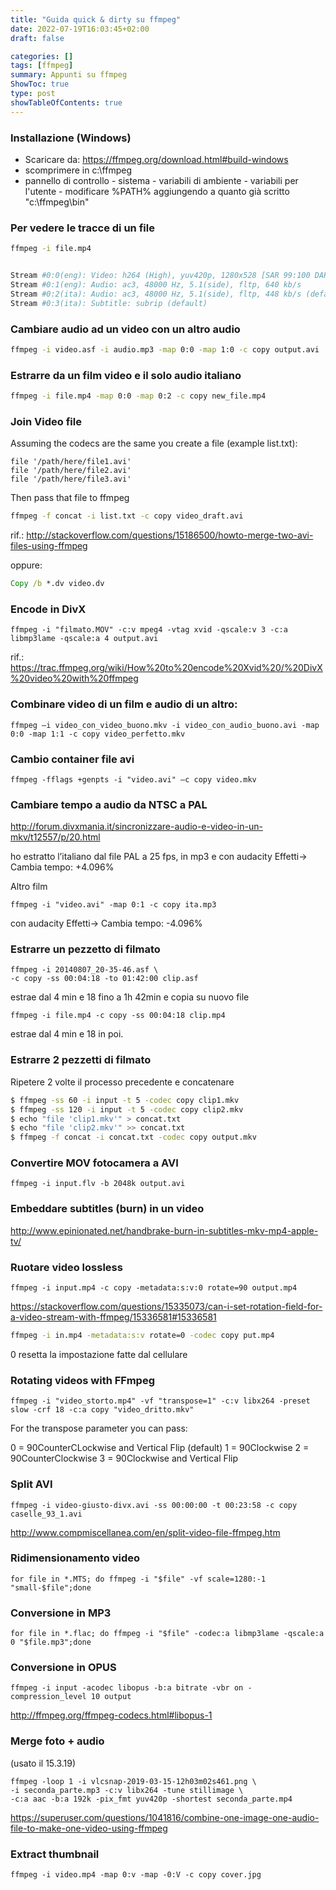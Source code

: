 ```yaml
---
title: "Guida quick & dirty su ffmpeg"
date: 2022-07-19T16:03:45+02:00
draft: false

categories: []
tags: [ffmpeg]
summary: Appunti su ffmpeg
ShowToc: true
type: post
showTableOfContents: true
---
```


### Installazione (Windows)

- Scaricare da: https://ffmpeg.org/download.html#build-windows
- scomprimere in c:\ffmpeg
- pannello di controllo - sistema - variabili di ambiente - variabili per l'utente - modificare %PATH% aggiungendo a quanto già scritto "c:\ffmpeg\bin"

### Per vedere le tracce di un file

```bash
ffmpeg -i file.mp4 


Stream #0:0(eng): Video: h264 (High), yuv420p, 1280x528 [SAR 99:100 DAR 12:5 SAR 211:213 DAR 16880:7029, 23.98 fps, 23.98 tbr, 1k tbn, 47.95 tbc (default)
Stream #0:1(eng): Audio: ac3, 48000 Hz, 5.1(side), fltp, 640 kb/s
Stream #0:2(ita): Audio: ac3, 48000 Hz, 5.1(side), fltp, 448 kb/s (default)
Stream #0:3(ita): Subtitle: subrip (default)
```
### Cambiare audio ad un video con un altro audio

```bash
ffmpeg -i video.asf -i audio.mp3 -map 0:0 -map 1:0 -c copy output.avi
```

### Estrarre da un film video e il solo audio italiano

```bash
ffmpeg -i file.mp4 -map 0:0 -map 0:2 -c copy new_file.mp4
```

### Join Video file

Assuming the codecs are the same you create a file (example list.txt):
```
file '/path/here/file1.avi'
file '/path/here/file2.avi'
file '/path/here/file3.avi'
```
Then pass that file to ffmpeg
```bash
ffmpeg -f concat -i list.txt -c copy video_draft.avi
```
rif.: http://stackoverflow.com/questions/15186500/howto-merge-two-avi-files-using-ffmpeg

oppure:
```cmd
Copy /b *.dv video.dv
```

### Encode in DivX

```
ffmpeg -i "filmato.MOV" -c:v mpeg4 -vtag xvid -qscale:v 3 -c:a libmp3lame -qscale:a 4 output.avi
```

rif.: https://trac.ffmpeg.org/wiki/How%20to%20encode%20Xvid%20/%20DivX%20video%20with%20ffmpeg

### Combinare video di un film e audio di un altro:

```
ffmpeg –i video_con_video_buono.mkv -i video_con_audio_buono.avi -map 0:0 -map 1:1 -c copy video_perfetto.mkv
```

### Cambio container file avi

```
ffmpeg -fflags +genpts -i "video.avi" –c copy video.mkv
```

### Cambiare tempo a audio da NTSC a PAL

http://forum.divxmania.it/sincronizzare-audio-e-video-in-un-mkv/t12557/p/20.html

ho estratto l’italiano dal file PAL a 25 fps, in mp3 e con audacity Effetti-> Cambia tempo: +4.096%

Altro film
```
ffmpeg -i "video.avi" -map 0:1 -c copy ita.mp3
```
con audacity Effetti-> Cambia tempo: -4.096%

### Estrarre un pezzetto di filmato
```
ffmpeg -i 20140807_20-35-46.asf \
-c copy -ss 00:04:18 -to 01:42:00 clip.asf
```
estrae dal 4 min e 18 fino a 1h 42min e copia su nuovo file
```
ffmpeg -i file.mp4 -c copy -ss 00:04:18 clip.mp4
```
estrae dal 4 min e 18 in poi.

### Estrarre 2 pezzetti di filmato

Ripetere 2 volte il processo precedente e concatenare
```bash
$ ffmpeg -ss 60 -i input -t 5 -codec copy clip1.mkv
$ ffmpeg -ss 120 -i input -t 5 -codec copy clip2.mkv
$ echo "file 'clip1.mkv'" > concat.txt
$ echo "file 'clip2.mkv'" >> concat.txt
$ ffmpeg -f concat -i concat.txt -codec copy output.mkv
```

### Convertire MOV fotocamera a AVI

```
ffmpeg -i input.flv -b 2048k output.avi
```

### Embeddare subtitles (burn) in un video

http://www.epinionated.net/handbrake-burn-in-subtitles-mkv-mp4-apple-tv/

### Ruotare video lossless

```
ffmpeg -i input.mp4 -c copy -metadata:s:v:0 rotate=90 output.mp4
```

https://stackoverflow.com/questions/15335073/can-i-set-rotation-field-for-a-video-stream-with-ffmpeg/15336581#15336581

```bash
ffmpeg -i in.mp4 -metadata:s:v rotate=0 -codec copy put.mp4
```
0 resetta la impostazione fatte dal cellulare



### Rotating videos with FFmpeg

```
ffmpeg -i "video_storto.mp4" -vf "transpose=1" -c:v libx264 -preset slow -crf 18 -c:a copy "video_dritto.mkv"
```
For the transpose parameter you can pass:

0 = 90CounterCLockwise and Vertical Flip (default)
1 = 90Clockwise
2 = 90CounterClockwise
3 = 90Clockwise and Vertical Flip

### Split AVI
```
ffmpeg -i video-giusto-divx.avi -ss 00:00:00 -t 00:23:58 -c copy caselle_93_1.avi
```
http://www.compmiscellanea.com/en/split-video-file-ffmpeg.htm


### Ridimensionamento video
```
for file in *.MTS; do ffmpeg -i "$file" -vf scale=1280:-1 "small-$file";done
```

### Conversione in MP3
```
for file in *.flac; do ffmpeg -i "$file" -codec:a libmp3lame -qscale:a 0 "$file.mp3";done
```
### Conversione in OPUS
```
ffmpeg -i input -acodec libopus -b:a bitrate -vbr on -compression_level 10 output
```
http://ffmpeg.org/ffmpeg-codecs.html#libopus-1

### Merge foto + audio

(usato il 15.3.19)
```
ffmpeg -loop 1 -i vlcsnap-2019-03-15-12h03m02s461.png \
-i seconda_parte.mp3 -c:v libx264 -tune stillimage \
-c:a aac -b:a 192k -pix_fmt yuv420p -shortest seconda_parte.mp4
```
https://superuser.com/questions/1041816/combine-one-image-one-audio-file-to-make-one-video-using-ffmpeg

### Extract thumbnail

```
ffmpeg -i video.mp4 -map 0:v -map -0:V -c copy cover.jpg
```
